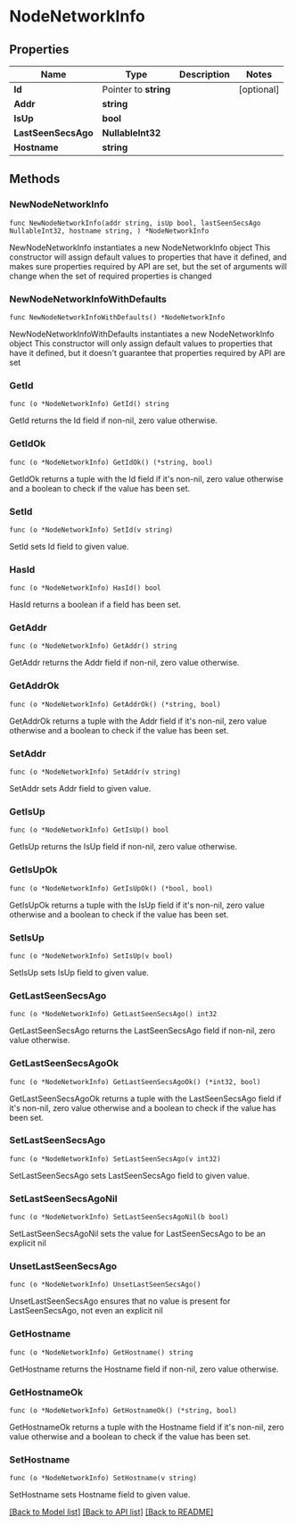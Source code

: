 # NodeNetworkInfo

## Properties

Name | Type | Description | Notes
------------ | ------------- | ------------- | -------------
**Id** | Pointer to **string** |  | [optional] 
**Addr** | **string** |  | 
**IsUp** | **bool** |  | 
**LastSeenSecsAgo** | **NullableInt32** |  | 
**Hostname** | **string** |  | 

## Methods

### NewNodeNetworkInfo

`func NewNodeNetworkInfo(addr string, isUp bool, lastSeenSecsAgo NullableInt32, hostname string, ) *NodeNetworkInfo`

NewNodeNetworkInfo instantiates a new NodeNetworkInfo object
This constructor will assign default values to properties that have it defined,
and makes sure properties required by API are set, but the set of arguments
will change when the set of required properties is changed

### NewNodeNetworkInfoWithDefaults

`func NewNodeNetworkInfoWithDefaults() *NodeNetworkInfo`

NewNodeNetworkInfoWithDefaults instantiates a new NodeNetworkInfo object
This constructor will only assign default values to properties that have it defined,
but it doesn't guarantee that properties required by API are set

### GetId

`func (o *NodeNetworkInfo) GetId() string`

GetId returns the Id field if non-nil, zero value otherwise.

### GetIdOk

`func (o *NodeNetworkInfo) GetIdOk() (*string, bool)`

GetIdOk returns a tuple with the Id field if it's non-nil, zero value otherwise
and a boolean to check if the value has been set.

### SetId

`func (o *NodeNetworkInfo) SetId(v string)`

SetId sets Id field to given value.

### HasId

`func (o *NodeNetworkInfo) HasId() bool`

HasId returns a boolean if a field has been set.

### GetAddr

`func (o *NodeNetworkInfo) GetAddr() string`

GetAddr returns the Addr field if non-nil, zero value otherwise.

### GetAddrOk

`func (o *NodeNetworkInfo) GetAddrOk() (*string, bool)`

GetAddrOk returns a tuple with the Addr field if it's non-nil, zero value otherwise
and a boolean to check if the value has been set.

### SetAddr

`func (o *NodeNetworkInfo) SetAddr(v string)`

SetAddr sets Addr field to given value.


### GetIsUp

`func (o *NodeNetworkInfo) GetIsUp() bool`

GetIsUp returns the IsUp field if non-nil, zero value otherwise.

### GetIsUpOk

`func (o *NodeNetworkInfo) GetIsUpOk() (*bool, bool)`

GetIsUpOk returns a tuple with the IsUp field if it's non-nil, zero value otherwise
and a boolean to check if the value has been set.

### SetIsUp

`func (o *NodeNetworkInfo) SetIsUp(v bool)`

SetIsUp sets IsUp field to given value.


### GetLastSeenSecsAgo

`func (o *NodeNetworkInfo) GetLastSeenSecsAgo() int32`

GetLastSeenSecsAgo returns the LastSeenSecsAgo field if non-nil, zero value otherwise.

### GetLastSeenSecsAgoOk

`func (o *NodeNetworkInfo) GetLastSeenSecsAgoOk() (*int32, bool)`

GetLastSeenSecsAgoOk returns a tuple with the LastSeenSecsAgo field if it's non-nil, zero value otherwise
and a boolean to check if the value has been set.

### SetLastSeenSecsAgo

`func (o *NodeNetworkInfo) SetLastSeenSecsAgo(v int32)`

SetLastSeenSecsAgo sets LastSeenSecsAgo field to given value.


### SetLastSeenSecsAgoNil

`func (o *NodeNetworkInfo) SetLastSeenSecsAgoNil(b bool)`

 SetLastSeenSecsAgoNil sets the value for LastSeenSecsAgo to be an explicit nil

### UnsetLastSeenSecsAgo
`func (o *NodeNetworkInfo) UnsetLastSeenSecsAgo()`

UnsetLastSeenSecsAgo ensures that no value is present for LastSeenSecsAgo, not even an explicit nil
### GetHostname

`func (o *NodeNetworkInfo) GetHostname() string`

GetHostname returns the Hostname field if non-nil, zero value otherwise.

### GetHostnameOk

`func (o *NodeNetworkInfo) GetHostnameOk() (*string, bool)`

GetHostnameOk returns a tuple with the Hostname field if it's non-nil, zero value otherwise
and a boolean to check if the value has been set.

### SetHostname

`func (o *NodeNetworkInfo) SetHostname(v string)`

SetHostname sets Hostname field to given value.



[[Back to Model list]](../README.md#documentation-for-models) [[Back to API list]](../README.md#documentation-for-api-endpoints) [[Back to README]](../README.md)


